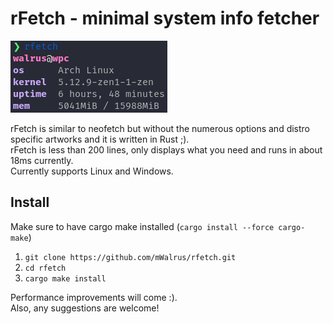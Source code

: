 # rFetch - minimal system info fetcher

![Demo](./demo.png "Demo")

rFetch is similar to neofetch but without the numerous options and distro specific artworks and it is written in Rust ;).<br>
rFetch is less than 200 lines, only displays what you need and runs in about 18ms currently.<br>
Currently supports Linux and Windows.

## Install
Make sure to have cargo make installed (`cargo install --force cargo-make`)
1. `git clone https://github.com/mWalrus/rfetch.git`
2. `cd rfetch`
3. `cargo make install`

Performance improvements will come :).<br>
Also, any suggestions are welcome!
